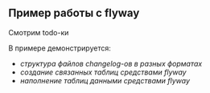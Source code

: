 ﻿## Пример работы с flyway

Смотрим todo-ки

В примере демонстрируется:
* *структура файлов changelog-ов в разных форматах*
* *создание связанных таблиц средствами flyway*
* *наполнение таблиц данными средствами flyway*
